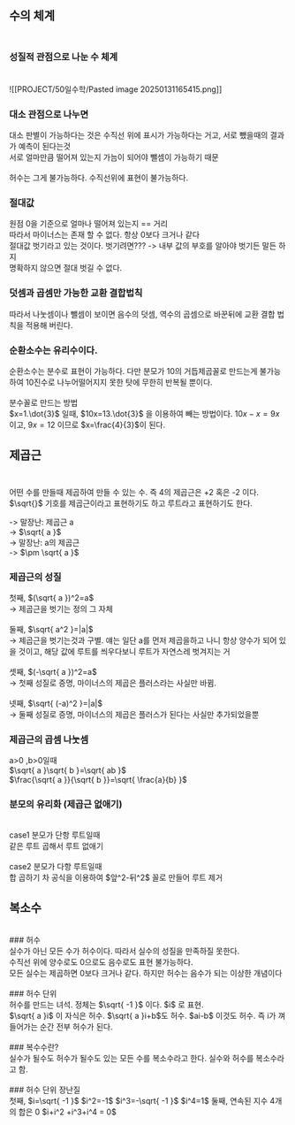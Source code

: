 ## 수의 체계<br><br>

### 성질적 관점으로 나눈 수 체계<br><br>

![[PROJECT/50일수학/Pasted image 20250131165415.png]]

### 대소 관점으로 나누면<br>
대소 판별이 가능하다는 것은 수직선 위에 표시가 가능하다는 거고, 서로 뺐을때의 결과가 예측이 된다는것<br>
서로 얼마만큼 떨어져 있는지 가늠이 되어야 뺄셈이 가능하기 때문<br>
<br>
허수는 그게 불가능하다. 수직선위에 표현이 불가능하다.<br>

### 절대값<br>
원점 0을 기준으로 얼마나 떨어져 있는지 == 거리<br>
따라서 마이너스는 존재 할 수 없다. 항상 0보다 크거나 같다<br>
절대값  벗기라고 있는 것이다. 벗기려면??? -> 내부 값의 부호를 알아야 벗기든 말든 하지<br>
명확하지 않으면 절대 벗길 수 없다.<br>

### 덧셈과 곱셈만 가능한 교환 결합법칙<br>
따라서 나눗셈이나 뺄셈이 보이면 음수의 덧셈, 역수의 곱셈으로 바꾼뒤에 교환 결합 법칙을 적용해 버린다.

### 순환소수는 유리수이다.<br>
순환소수는 분수로 표현이 가능하다. 다만 분모가 10의 거듭제곱꼴로 만드는게 불가능하여 10진수로 나누어떨어지지 못한 탓에 무한히 반복될 뿐이다.<br>
<br>
분수꼴로 만드는 방법<br>
$x=1.\dot{3}$ 일때, $10x=13.\dot{3}$ 을 이용하여 빼는 방법이다. $10x-x=9x$ 이고, $9x=12$ 이므로 $x=\frac{4}{3}$이 된다.<br>

## 제곱근<br><br>

어떤 수를 만들때 제곱하여 만들 수 있는 수. 즉 4의 제곱근은 +2 혹은 -2 이다.<br>
$\sqrt{}$ 기호를 제곱근이라고 표현하기도 하고 루트라고 표현하기도 한다.<br>

-> 말장난: 제곱근 a<br>
-> $\sqrt{ a }$<br>
-> 말장난: a의 제곱근<br>
-> $\pm \sqrt{ a }$<br>

### 제곱근의 성질<br>

첫째, $(\sqrt{ a })^2=a$<br>
-> 제곱근을 벗기는 정의 그 자체<br>
<br>
둘째, $\sqrt{ a^2 }=|a|$<br>
-> 제곱근을 벗기는것과 구별. 얘는 일단 a를 먼저 제곱을하고 나니 항상 양수가 되어 있을 것이고, 해당 값에 루트를 씌우다보니 루트가 자연스레 벗겨지는 거<br>
<br>
셋째,  $(-\sqrt{ a })^2=a$<br>
-> 첫째 성질로 증명, 마이너스의 제곱은 플러스라는 사실만 바뀜.<br>
<br>
넷째, $\sqrt{ (-a)^2 }=|a|$<br>
-> 둘째 성질로 증명, 마이너스의 제곱은 플러스가 된다는 사실만 추가되었을뿐 <br>

### 제곱근의 곱셈 나눗셈<br>
a>0 ,b>0일때 <br>
$\sqrt{ a }\sqrt{ b }=\sqrt{ ab }$<br>
$\frac{\sqrt{ a }}{\sqrt{ b }}=\sqrt{ \frac{a}{b} }$<br>

### 분모의 유리화 (제곱근 없애기)<br>
<br>
case1 분모가 단항 루트일때 <br>
같은 루트 곱해서 루트 없애기<br>
<br>
case2 분모가 다항 루트일때<br>
합 곱하기 차 공식을 이용하여 $앞^2-뒤^2$ 꼴로 만들어 루트 제거<br>

## 복소수<br>
<br>
### 허수<br>
실수가 아닌 모든 수가 허수이다. 따라서 실수의 성질을 만족하질 못한다. <br>
수직선 위에 양수로도 0으로도 음수로도 표현 불가능하다. <br>
모든 실수는 제곱하면 0보다 크거나 같다. 하지만 허수는 음수가 되는 이상한 개념이다<br>
<br>
### 허수 단위<br>
허수를 만드는 녀석. 정체는 $\sqrt{ -1 }$ 이다. $i$ 로 표현.<br>
$\sqrt{ a }i$ 이 자식은 허수. $\sqrt{ a }i+b$도 허수. $ai-b$ 이것도 허수. 즉 i가 껴들어가는 순간 전부 허수가 된다.<br>
<br>
### 복수수란?<br>
실수가 될수도 허수가 될수도 있는 모든 수를 복소수라고 한다. 실수와 허수를 복소수라고 함. <br>
<br>
### 허수 단위 장난질<br>
첫째, $i=\sqrt{ -1 }$  $i^2=-1$  $i^3=-\sqrt{ -1 }$  $i^4=1$
둘째, 연속된 지수 4개의 합은 0 $i+i^2 +i^3+i^4 = 0$

